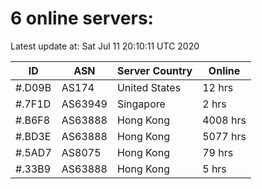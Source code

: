 # 6 online servers:

Latest update at: Sat Jul 11 20:10:11 UTC 2020

| ID | ASN | Server Country | Online |
| -- | --- | -------------- | ------ |
| #.D09B | AS174 | United States | 12 hrs |
| #.7F1D | AS63949 | Singapore | 2 hrs |
| #.B6F8 | AS63888 | Hong Kong | 4008 hrs |
| #.BD3E | AS63888 | Hong Kong | 5077 hrs |
| #.5AD7 | AS8075 | Hong Kong | 79 hrs |
| #.33B9 | AS63888 | Hong Kong | 5 hrs |

